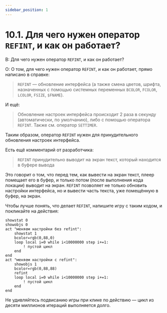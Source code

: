 ```yaml
---
sidebar_position: 1
---
```


# 10.1. Для чего нужен оператор `REFINT`, и как он работает?
<!-- [:faq_10_01] -->

В: Для чего нужен оператор `REFINT`, и как он работает?

О:
О том, для чего нужен оператор `REFINT`, и как он работает, прямо написано в справке:

> `REFINT` — обновление интерфейса (а также смена цветов, шрифта, назначенных с помощью системных переменных `BCOLOR`, `FCOLOR`, `LCOLOR`, `FSIZE`, `$FNAME`).

И ещё:

> Обновление настроек интерфейса происходит 2 раза в секунду (автоматически, по умолчанию), либо с помощью оператора `REFINT`. Также см. оператор `SETTIMER`.

Таким образом, оператор `REFINT` нужен для принудительного обновления настроек интерфейса.

Есть ещё комментарий от разработчика:

> `REFINT` принудительно выводит на экран текст, который находится в буфере вывода

Это говорит о том, что перед тем, как вывести на экран текст, плеер помещает его в буфер, и только потом (после выполнения кода локации) выводит на экран. `REFINT` позволяет не только обновить настройки интерфейса, но и вывести часть текста, уже помещённую в буфер, на экран.

Чтобы лучше понять, что делает `REFINT`, напишите игру с таким кодом, и покликайте на действия:

```qsp
showstat 0
showobjs 0
act "меняем настройки без refint":
	showstat 1
	bcolor=rgb(0,88,0)
	loop local i=0 while i<10000000 step i+=1:
		! пустой цикл
	end
end
act "меняем настройки c refint":
	showobjs 1
	bcolor=rgb(0,88,88)
	refint
	loop local i=0 while i<10000000 step i+=1:
		! пустой цикл
	end
end
```

Не удивляйтесь подвисанию игры при клике по действию — цикл из десяти миллионов итераций выполняется долго.
